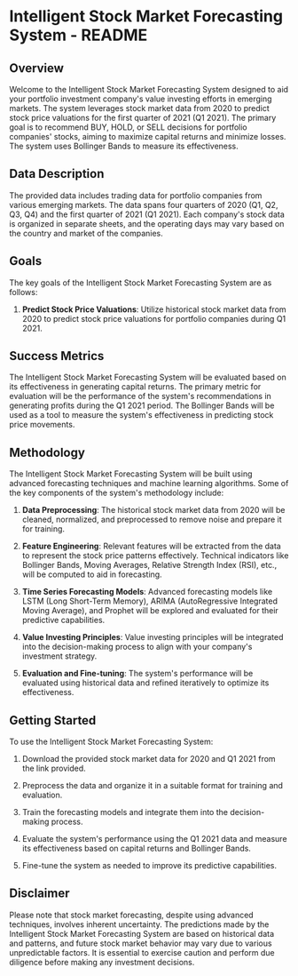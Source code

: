 # Intelligent Stock Market Forecasting System - README

## Overview
Welcome to the Intelligent Stock Market Forecasting System designed to aid your portfolio investment company's value investing efforts in emerging markets. The system leverages stock market data from 2020 to predict stock price valuations for the first quarter of 2021 (Q1 2021). The primary goal is to recommend BUY, HOLD, or SELL decisions for portfolio companies' stocks, aiming to maximize capital returns and minimize losses. The system uses Bollinger Bands to measure its effectiveness.

## Data Description
The provided data includes trading data for portfolio companies from various emerging markets. The data spans four quarters of 2020 (Q1, Q2, Q3, Q4) and the first quarter of 2021 (Q1 2021). Each company's stock data is organized in separate sheets, and the operating days may vary based on the country and market of the companies.

## Goals
The key goals of the Intelligent Stock Market Forecasting System are as follows:

1. **Predict Stock Price Valuations**: Utilize historical stock market data from 2020 to predict stock price valuations for portfolio companies during Q1 2021.

## Success Metrics
The Intelligent Stock Market Forecasting System will be evaluated based on its effectiveness in generating capital returns. The primary metric for evaluation will be the performance of the system's recommendations in generating profits during the Q1 2021 period. The Bollinger Bands will be used as a tool to measure the system's effectiveness in predicting stock price movements.

## Methodology
The Intelligent Stock Market Forecasting System will be built using advanced forecasting techniques and machine learning algorithms. Some of the key components of the system's methodology include:

1. **Data Preprocessing**: The historical stock market data from 2020 will be cleaned, normalized, and preprocessed to remove noise and prepare it for training.

2. **Feature Engineering**: Relevant features will be extracted from the data to represent the stock price patterns effectively. Technical indicators like Bollinger Bands, Moving Averages, Relative Strength Index (RSI), etc., will be computed to aid in forecasting.

3. **Time Series Forecasting Models**: Advanced forecasting models like LSTM (Long Short-Term Memory), ARIMA (AutoRegressive Integrated Moving Average), and Prophet will be explored and evaluated for their predictive capabilities.

4. **Value Investing Principles**: Value investing principles will be integrated into the decision-making process to align with your company's investment strategy.

5. **Evaluation and Fine-tuning**: The system's performance will be evaluated using historical data and refined iteratively to optimize its effectiveness.

## Getting Started
To use the Intelligent Stock Market Forecasting System:

1. Download the provided stock market data for 2020 and Q1 2021 from the link provided.

2. Preprocess the data and organize it in a suitable format for training and evaluation.

3. Train the forecasting models and integrate them into the decision-making process.

4. Evaluate the system's performance using the Q1 2021 data and measure its effectiveness based on capital returns and Bollinger Bands.

5. Fine-tune the system as needed to improve its predictive capabilities.

## Disclaimer
Please note that stock market forecasting, despite using advanced techniques, involves inherent uncertainty. The predictions made by the Intelligent Stock Market Forecasting System are based on historical data and patterns, and future stock market behavior may vary due to various unpredictable factors. It is essential to exercise caution and perform due diligence before making any investment decisions.


